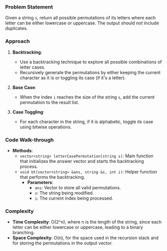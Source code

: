 ### Problem Statement
Given a string `s`, return all possible permutations of its letters where each letter can be either lowercase or uppercase. The output should not include duplicates.

### Approach
1. **Backtracking**:
   - Use a backtracking technique to explore all possible combinations of letter cases.
   - Recursively generate the permutations by either keeping the current character as it is or toggling its case (if it's a letter).

2. **Base Case**:
   - When the index `i` reaches the size of the string `s`, add the current permutation to the result list.

3. **Case Toggling**:
   - For each character in the string, if it is alphabetic, toggle its case using bitwise operations.

### Code Walk-through
- **Methods**:
  - `vector<string> letterCasePermutation(string s)`: Main function that initializes the answer vector and starts the backtracking process.
  - `void bt(vector<string> &ans, string &s, int i)`: Helper function that performs the backtracking.
    - **Parameters**:
      - `ans`: Vector to store all valid permutations.
      - `s`: The string being modified.
      - `i`: The current index being processed.

### Complexity
- **Time Complexity**: O(2^n), where n is the length of the string, since each letter can be either lowercase or uppercase, leading to a binary branching.
- **Space Complexity**: O(n), for the space used in the recursion stack and for storing the permutations in the output vector.
